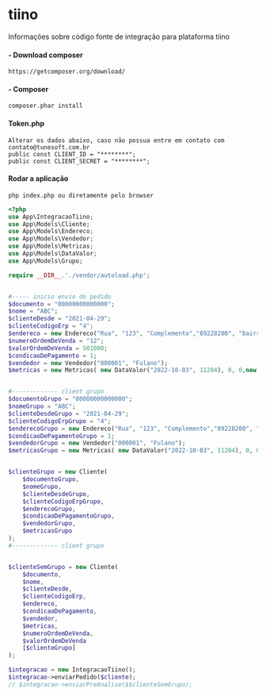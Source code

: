 # tiino
Informações sobre código fonte de integração para plataforma tiino

#### - Download composer 
    https://getcomposer.org/download/

#### - Composer
    composer.phar install
    
#### Token.php
    Alterar os dados abaixo, caso não possua entre em contato com contato@tunesoft.com.br
    public const CLIENT_ID = "********";
    public const CLIENT_SECRET = "********";
    
#### Rodar a aplicação
    php index.php ou diretamente pelo browser
    
    
```php
<?php
use App\IntegracaoTiino;
use App\Models\Cliente;
use App\Models\Endereco;
use App\Models\Vendedor;
use App\Models\Metricas;
use App\Models\DataValor;
use App\Models\Grupo;

require __DIR__.'./vendor/autoload.php';


#----- inicio envio do pedido
$documento = "00000000000000";
$nome = "ABC";
$clienteDesde = "2021-04-29";
$clienteCodigoErp = "4";
$endereco = new Endereco("Rua", "123", "Complemento","89228200", "bairro", "Joinville", "SC");
$numeroOrdemDeVenda = "12";
$valorOrdemDeVenda = 501000;
$condicaoDePagamento = 1;
$vendedor = new Vendedor("000001", "Fulano");
$metricas = new Metricas( new DataValor("2022-10-03", 11204), 0, 0,new DataValor("2020-07-01", 14100), 74990, 100, 18830.34, 3100);


#------------- client grupo
$documentoGrupo = "00000000000000";
$nomeGrupo = "ABC";
$clienteDesdeGrupo = "2021-04-29";
$clienteCodigoErpGrupo = "4";
$enderecoGrupo = new Endereco("Rua", "123", "Complemento","89228200", "bairro", "Joinville", "SC");
$condicaoDePagamentoGrupo = 1;
$vendedorGrupo = new Vendedor("000001", "Fulano");
$metricasGrupo = new Metricas( new DataValor("2022-10-03", 11204), 0, 0,new DataValor("2020-07-01", 14100), 74990, 100, 18830.34, 3100);


$clienteGrupo = new Cliente(
    $documentoGrupo,
    $nomeGrupo,
    $clienteDesdeGrupo,
    $clienteCodigoErpGrupo,
    $enderecoGrupo,
    $condicaoDePagamentoGrupo,
    $vendedorGrupo,
    $metricasGrupo
);
#------------- client grupo


$clienteSemGrupo = new Cliente(
    $documento,
    $nome,
    $clienteDesde,
    $clienteCodigoErp,
    $endereco,
    $condicaoDePagamento,
    $vendedor,
    $metricas,
    $numeroOrdemDeVenda,
    $valorOrdemDeVenda
    [$clienteGrupo]
);

$integracao = new IntegracaoTiino();
$integracao->enviarPedido($cliente);
// $integracao->enviarPreAnalise($$clienteSemGrupo);
```
